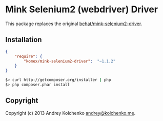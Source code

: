 Mink Selenium2 (webdriver) Driver
=================================

This package replaces the original [behat/mink-selenium2-driver](https://github.com/Behat/MinkSelenium2Driver).

Installation
------------

``` json
{
    "require": {
        "komex/mink-selenium2-driver":  "~1.1.2"
    }
}
```

``` bash
$> curl http://getcomposer.org/installer | php
$> php composer.phar install
```

Copyright
---------

Copyright (c) 2013 Andrey Kolchenko <andrey@kolchenko.me>.